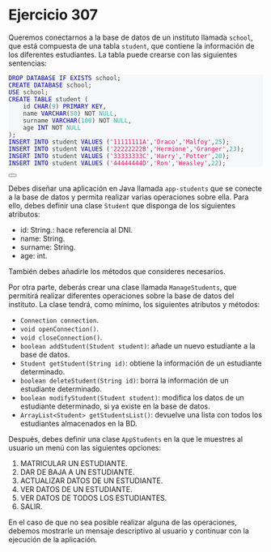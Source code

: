 # Ejercicio 307

<p>Queremos conectarnos a la base de datos de un instituto llamada <code>school</code>, que está compuesta de una tabla <code>student</code>, que contiene la información de los diferentes estudiantes.
La tabla puede crearse con las siguientes sentencias:</p>
<div class="language-sql codeBlockContainer_Ckt0 theme-code-block" style="--prism-color:#393A34;--prism-background-color:#f6f8fa"><div class="codeBlockContent_biex"><pre tabindex="0" class="prism-code language-sql codeBlock_bY9V thin-scrollbar" style="color:#393A34;background-color:#f6f8fa"><code class="codeBlockLines_e6Vv"><span class="token-line" style="color:#393A34"><span class="token keyword" style="color:#00009f">DROP</span><span class="token plain"> </span><span class="token keyword" style="color:#00009f">DATABASE</span><span class="token plain"> </span><span class="token keyword" style="color:#00009f">IF</span><span class="token plain"> </span><span class="token keyword" style="color:#00009f">EXISTS</span><span class="token plain"> school</span><span class="token punctuation" style="color:#393A34">;</span><span class="token plain"></span><br></span><span class="token-line" style="color:#393A34"><span class="token plain"></span><span class="token keyword" style="color:#00009f">CREATE</span><span class="token plain"> </span><span class="token keyword" style="color:#00009f">DATABASE</span><span class="token plain"> school</span><span class="token punctuation" style="color:#393A34">;</span><span class="token plain"></span><br></span><span class="token-line" style="color:#393A34"><span class="token plain"></span><span class="token keyword" style="color:#00009f">USE</span><span class="token plain"> school</span><span class="token punctuation" style="color:#393A34">;</span><span class="token plain"></span><br></span><span class="token-line" style="color:#393A34"><span class="token plain" style="display:inline-block"></span><br></span><span class="token-line" style="color:#393A34"><span class="token plain"></span><span class="token keyword" style="color:#00009f">CREATE</span><span class="token plain"> </span><span class="token keyword" style="color:#00009f">TABLE</span><span class="token plain"> student </span><span class="token punctuation" style="color:#393A34">(</span><span class="token plain"></span><br></span><span class="token-line" style="color:#393A34"><span class="token plain">    id </span><span class="token keyword" style="color:#00009f">CHAR</span><span class="token punctuation" style="color:#393A34">(</span><span class="token number" style="color:#36acaa">9</span><span class="token punctuation" style="color:#393A34">)</span><span class="token plain"> </span><span class="token keyword" style="color:#00009f">PRIMARY</span><span class="token plain"> </span><span class="token keyword" style="color:#00009f">KEY</span><span class="token punctuation" style="color:#393A34">,</span><span class="token plain"></span><br></span><span class="token-line" style="color:#393A34"><span class="token plain">    name </span><span class="token keyword" style="color:#00009f">VARCHAR</span><span class="token punctuation" style="color:#393A34">(</span><span class="token number" style="color:#36acaa">50</span><span class="token punctuation" style="color:#393A34">)</span><span class="token plain"> </span><span class="token operator" style="color:#393A34">NOT</span><span class="token plain"> </span><span class="token boolean" style="color:#36acaa">NULL</span><span class="token punctuation" style="color:#393A34">,</span><span class="token plain"></span><br></span><span class="token-line" style="color:#393A34"><span class="token plain">    surname </span><span class="token keyword" style="color:#00009f">VARCHAR</span><span class="token punctuation" style="color:#393A34">(</span><span class="token number" style="color:#36acaa">100</span><span class="token punctuation" style="color:#393A34">)</span><span class="token plain"> </span><span class="token operator" style="color:#393A34">NOT</span><span class="token plain"> </span><span class="token boolean" style="color:#36acaa">NULL</span><span class="token punctuation" style="color:#393A34">,</span><span class="token plain"></span><br></span><span class="token-line" style="color:#393A34"><span class="token plain">    age </span><span class="token keyword" style="color:#00009f">INT</span><span class="token plain"> </span><span class="token operator" style="color:#393A34">NOT</span><span class="token plain"> </span><span class="token boolean" style="color:#36acaa">NULL</span><span class="token plain"></span><br></span><span class="token-line" style="color:#393A34"><span class="token plain"></span><span class="token punctuation" style="color:#393A34">)</span><span class="token punctuation" style="color:#393A34">;</span><span class="token plain"></span><br></span><span class="token-line" style="color:#393A34"><span class="token plain" style="display:inline-block"></span><br></span><span class="token-line" style="color:#393A34"><span class="token plain"></span><span class="token keyword" style="color:#00009f">INSERT</span><span class="token plain"> </span><span class="token keyword" style="color:#00009f">INTO</span><span class="token plain"> student </span><span class="token keyword" style="color:#00009f">VALUES</span><span class="token plain"> </span><span class="token punctuation" style="color:#393A34">(</span><span class="token string" style="color:#e3116c">&#x27;11111111A&#x27;</span><span class="token punctuation" style="color:#393A34">,</span><span class="token string" style="color:#e3116c">&#x27;Draco&#x27;</span><span class="token punctuation" style="color:#393A34">,</span><span class="token string" style="color:#e3116c">&#x27;Malfoy&#x27;</span><span class="token punctuation" style="color:#393A34">,</span><span class="token number" style="color:#36acaa">25</span><span class="token punctuation" style="color:#393A34">)</span><span class="token punctuation" style="color:#393A34">;</span><span class="token plain"></span><br></span><span class="token-line" style="color:#393A34"><span class="token plain"></span><span class="token keyword" style="color:#00009f">INSERT</span><span class="token plain"> </span><span class="token keyword" style="color:#00009f">INTO</span><span class="token plain"> student </span><span class="token keyword" style="color:#00009f">VALUES</span><span class="token plain"> </span><span class="token punctuation" style="color:#393A34">(</span><span class="token string" style="color:#e3116c">&#x27;22222222B&#x27;</span><span class="token punctuation" style="color:#393A34">,</span><span class="token string" style="color:#e3116c">&#x27;Hermione&#x27;</span><span class="token punctuation" style="color:#393A34">,</span><span class="token string" style="color:#e3116c">&#x27;Granger&#x27;</span><span class="token punctuation" style="color:#393A34">,</span><span class="token number" style="color:#36acaa">23</span><span class="token punctuation" style="color:#393A34">)</span><span class="token punctuation" style="color:#393A34">;</span><span class="token plain"></span><br></span><span class="token-line" style="color:#393A34"><span class="token plain"></span><span class="token keyword" style="color:#00009f">INSERT</span><span class="token plain"> </span><span class="token keyword" style="color:#00009f">INTO</span><span class="token plain"> student </span><span class="token keyword" style="color:#00009f">VALUES</span><span class="token plain"> </span><span class="token punctuation" style="color:#393A34">(</span><span class="token string" style="color:#e3116c">&#x27;33333333C&#x27;</span><span class="token punctuation" style="color:#393A34">,</span><span class="token string" style="color:#e3116c">&#x27;Harry&#x27;</span><span class="token punctuation" style="color:#393A34">,</span><span class="token string" style="color:#e3116c">&#x27;Potter&#x27;</span><span class="token punctuation" style="color:#393A34">,</span><span class="token number" style="color:#36acaa">20</span><span class="token punctuation" style="color:#393A34">)</span><span class="token punctuation" style="color:#393A34">;</span><span class="token plain"></span><br></span><span class="token-line" style="color:#393A34"><span class="token plain"></span><span class="token keyword" style="color:#00009f">INSERT</span><span class="token plain"> </span><span class="token keyword" style="color:#00009f">INTO</span><span class="token plain"> student </span><span class="token keyword" style="color:#00009f">VALUES</span><span class="token plain"> </span><span class="token punctuation" style="color:#393A34">(</span><span class="token string" style="color:#e3116c">&#x27;44444444D&#x27;</span><span class="token punctuation" style="color:#393A34">,</span><span class="token string" style="color:#e3116c">&#x27;Ron&#x27;</span><span class="token punctuation" style="color:#393A34">,</span><span class="token string" style="color:#e3116c">&#x27;Weasley&#x27;</span><span class="token punctuation" style="color:#393A34">,</span><span class="token number" style="color:#36acaa">22</span><span class="token punctuation" style="color:#393A34">)</span><span class="token punctuation" style="color:#393A34">;</span><br></span></code></pre><div class="buttonGroup__atx"><button type="button" aria-label="Copiar código" title="Copiar" class="clean-btn"><span class="copyButtonIcons_eSgA" aria-hidden="true"><svg viewBox="0 0 24 24" class="copyButtonIcon_y97N"><path fill="currentColor" d="M19,21H8V7H19M19,5H8A2,2 0 0,0 6,7V21A2,2 0 0,0 8,23H19A2,2 0 0,0 21,21V7A2,2 0 0,0 19,5M16,1H4A2,2 0 0,0 2,3V17H4V3H16V1Z"></path></svg><svg viewBox="0 0 24 24" class="copyButtonSuccessIcon_LjdS"><path fill="currentColor" d="M21,7L9,19L3.5,13.5L4.91,12.09L9,16.17L19.59,5.59L21,7Z"></path></svg></span></button></div></div></div>
<p>Debes diseñar una aplicación en Java llamada <code>app-students</code> que se conecte a la base de datos y permita realizar varias operaciones sobre ella. Para ello, debes definir una clase <code>Student</code> que disponga de los siguientes atributos:</p>
<ul>
<li>id: String.: hace referencia al DNI.</li>
<li>name: String.</li>
<li>surname: String.</li>
<li>age: int.</li>
</ul>
<p>También debes añadirle los métodos que consideres necesarios.</p>
<p>Por otra parte, deberás crear una clase llamada <code>ManageStudents</code>, que permitirá realizar diferentes operaciones sobre la base de datos del instituto. La clase tendrá, como mínimo, los siguientes atributos y métodos:</p>
<ul>
<li><code>Connection connection</code>.</li>
<li><code>void openConnection()</code>.</li>
<li><code>void closeConnection()</code>.</li>
<li><code>boolean addStudent(Student student)</code>: añade un nuevo estudiante a la base de datos.</li>
<li><code>Student getStudent(String id)</code>: obtiene la información de un estudiante determinado.</li>
<li><code>boolean deleteStudent(String id)</code>: borra la información de un estudiante determinado.</li>
<li><code>boolean modifyStudent(Student student)</code>: modifica los datos de un estudiante determinado, si ya existe en la base de datos.</li>
<li><code>ArrayList&lt;Student&gt; getStudentsList()</code>: devuelve una lista con todos los estudiantes almacenados en la BD.</li>
</ul>
<p>Después, debes definir una clase <code>AppStudents</code> en la que le muestres al usuario un menú con las siguientes opciones:</p>
<ol>
<li>MATRICULAR UN ESTUDIANTE.</li>
<li>DAR DE BAJA A UN ESTUDIANTE.</li>
<li>ACTUALIZAR DATOS DE UN ESTUDIANTE.</li>
<li>VER DATOS DE UN ESTUDIANTE.</li>
<li>VER DATOS DE TODOS LOS ESTUDIANTES.</li>
<li>SALIR.</li>
</ol>
<p>En el caso de que no sea posible realizar alguna de las operaciones, debemos mostrarle un mensaje descriptivo al usuario y continuar con la ejecución de la aplicación.</p>